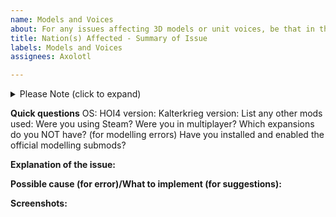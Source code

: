 ```yaml
---
name: Models and Voices
about: For any issues affecting 3D models or unit voices, be that in the main mod or any of the modelling submods. Please make sure you have all the relevant model submods before reporting missing 3D models
title: Nation(s) Affected - Summary of Issue
labels: Models and Voices
assignees: Axolotl

---
```

<details>
<summary>Please Note (click to expand)</summary>
In case you're experiencing weird glitch on the map, this may occur due to the lack of appropriate DLC(s). I would recommend checking if you've accidentally subscribed to certain DLC-dependent submods without owning that particular DLC from the https://steamcommunity.com/workshop/filedetails/?id=1540696322. Otherwise, try unsub-then-resub from the Steam Workshop then try launching the game with it enabled again. If the issue still persists after that point then I'ld suggest disabling that particular submod for now, and verify the integrity of your HoI4 installation on your machine (if Steam) https://help.steampowered.com/en/faqs/view/0C48-FCBD-DA71-93EB or redownload HoI4 again for Xbox Pass Users.
</details>

**Quick questions**
OS:
HOI4 version:
Kalterkrieg version:
List any other mods used:
Were you using Steam?
Were you in multiplayer?
Which expansions do you NOT have?
(for modelling errors) Have you installed and enabled the official modelling submods?

**Explanation of the issue:**


**Possible cause (for error)/What to implement (for suggestions):**


**Screenshots:**
